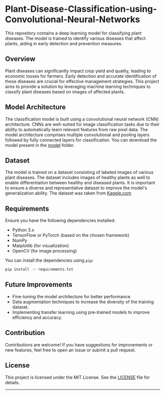# Plant-Disease-Classification-using-Convolutional-Neural-Networks

This repository contains a deep learning model for classifying plant diseases. The model is trained to identify various diseases that affect plants, aiding in early detection and prevention measures.

## Overview

Plant diseases can significantly impact crop yield and quality, leading to economic losses for farmers. Early detection and accurate identification of these diseases are crucial for effective management strategies. This project aims to provide a solution by leveraging machine learning techniques to classify plant diseases based on images of affected plants.

## Model Architecture

The classification model is built using a convolutional neural network (CNN) architecture. CNNs are well-suited for image classification tasks due to their ability to automatically learn relevant features from raw pixel data. The model architecture comprises multiple convolutional and pooling layers followed by fully connected layers for classification.
You can download the model present in the [model](https://github.com/daivik05/Plant-Disease-Classification-using-Convolutional-Neural-Networks/blob/master/model/plant_disease_model.h5) folder.

## Dataset

The model is trained on a dataset consisting of labeled images of various plant diseases. The dataset includes images of healthy plants as well to enable differentiation between healthy and diseased plants. It is important to ensure a diverse and representative dataset to improve the model's generalization ability.
The dataset was taken from [Kaggle.com](https://www.kaggle.com/datasets/vipoooool/new-plant-diseases-dataset)


## Requirements

Ensure you have the following dependencies installed:

- Python 3.x
- TensorFlow or PyTorch (based on the chosen framework)
- NumPy
- Matplotlib (for visualization)
- OpenCV (for image processing)

You can install the dependencies using `pip`:

```bash
pip install -r requirements.txt
```

## Future Improvements

- Fine-tuning the model architecture for better performance.
- Data augmentation techniques to increase the diversity of the training dataset.
- Implementing transfer learning using pre-trained models to improve efficiency and accuracy.

## Contribution

Contributions are welcome! If you have suggestions for improvements or new features, feel free to open an issue or submit a pull request.

## License

This project is licensed under the MIT License. See the [LICENSE](LICENSE) file for details.

---


